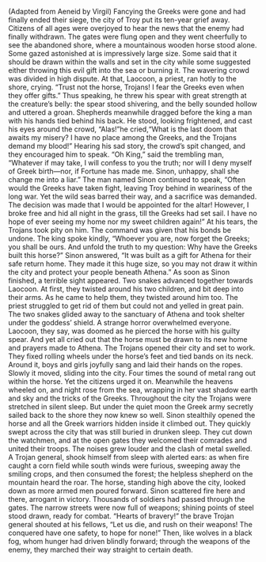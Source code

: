 (Adapted from Aeneid by Virgil)
Fancying the Greeks were gone and had finally ended their siege, the city of Troy put its ten-year grief away. Citizens of all ages were overjoyed to hear the news that the enemy had finally withdrawn. The gates were flung open and they went cheerfully to see the abandoned shore, where a mountainous wooden horse stood alone. Some gazed astonished at is impressively large size. Some said that it should be drawn within the walls and set in the city while some suggested either throwing this evil gift into the sea or burning it. The wavering crowd was divided in high dispute.
At that, Laocoon, a priest, ran hotly to the shore, crying. “Trust not the horse, Trojans!
I fear the Greeks even when they offer gifts.” Thus speaking, he threw his spear with great strength at the creature’s belly: the spear stood shivering, and the belly sounded hollow and uttered a groan.
Shepherds meanwhile dragged before the king a man with his hands tied behind his back. He stood, looking frightened, and cast his eyes around the crowd, “Alas!”he cried,“What is the last doom that awaits my misery? I have no place among the Greeks, and the Trojans demand my blood!” Hearing his sad story, the crowd’s spit changed, and they encouraged him to speak.
“Oh King,” said the trembling man, “Whatever if may take, I will confess to you the truth; nor will I deny myself of Greek birth—nor, if Fortune has made me. Sinon, unhappy, shall she change me into a liar.”
The man named Sinon continued to speak, “Often would the Greeks have taken fight, leaving Troy behind in weariness of the long war. Yet the wild seas barred their way, and a sacrifice was demanded. The decision was made that I would be appointed for the altar! However, I broke free and hid all night in the grass, till the Greeks had set sail. I have no hope of ever seeing my home nor my sweet children again!”
At his tears, the Trojans took pity on him. The command was given that his bonds be undone. The king spoke kindly, “Whoever you are, now forget the Greeks; you shall be ours. And unfold the truth to my question: Why have the Greeks built this horse?” Sinon answered, “It was built as a gift for Athena for their safe return home. They made it this huge size, so you may not draw it within the city and protect your people beneath Athena.”
As soon as Sinon finished, a terrible sight appeared. Two snakes advanced together towards Laocoon. At first, they twisted around his two children, and bit deep into their arms. As he came to help them, they twisted around him too. The priest struggled to get rid of them but could not and yelled in great pain. The two snakes glided away to the sanctuary of Athena and took shelter under the goddess’ shield. A strange horror overwhelmed everyone. Laocoon, they say, was doomed as he pierced the horse with his guilty spear. And yet all cried out that the horse must be drawn to its new home and prayers made to Athena.
The Trojans opened their city and set to work. They fixed rolling wheels under the horse’s feet and tied bands on its neck. Around it, boys and girls joyfully sang and laid their hands on the ropes. Slowly it moved, sliding into the city. Four times the sound of metal rang out within the horse. Yet the citizens urged it on.
Meanwhile the heavens wheeled on, and night rose from the sea, wrapping in her vast shadow earth and sky and the tricks of the Greeks. Throughout the city the Trojans were stretched in silent sleep. But under the quiet moon the Greek army secretly sailed back to the shore they now knew so well. Sinon stealthily opened the horse and all the Greek warriors hidden inside it climbed out. They quickly swept across the city that was still buried in drunken sleep. They cut down the watchmen, and at the open gates they welcomed their comrades and united their troops.
The noises grew louder and the clash of metal swelled. A Trojan general, shook himself from sleep with alerted ears: as when fire caught a corn field while south winds were furious, sweeping away the smiling crops, and then consumed the forest; the helpless shepherd on the mountain heard the roar.
The horse, standing high above the city, looked down as more armed men poured forward. Sinon scattered fire here and there, arrogant in victory. Thousands of soldiers had passed through the gates. The narrow streets were now full of weapons; shining points of steel stood drawn, ready for combat.
“Hearts of bravery!” the brave Trojan general shouted at his fellows, “Let us die, and rush on their weapons! The conquered have one safety, to hope for none!”
Then, like wolves in a black fog, whom hunger had driven blindly forward; through the weapons of the enemy, they marched their way straight to certain death.
